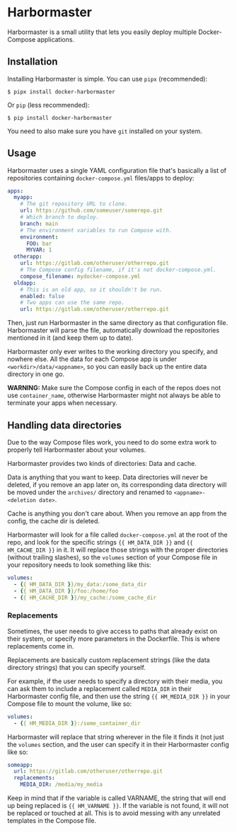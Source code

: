 Harbormaster
============

Harbormaster is a small utility that lets you easily deploy multiple
Docker-Compose applications.


Installation
------------

Installing Harbormaster is simple. You can use `pipx` (recommended):

```
$ pipx install docker-harbormaster
```

Or `pip` (less recommended):

```
$ pip install docker-harbormaster
```

You need to also make sure you have `git` installed on your system.


Usage
-----

Harbormaster uses a single YAML configuration file that's basically a list of
repositories containing `docker-compose.yml` files/apps to deploy:

```yaml
apps:
  myapp:
    # The git repository URL to clone.
    url: https://github.com/someuser/somerepo.git
    # Which branch to deploy.
    branch: main
    # The environment variables to run Compose with.
    environment:
      FOO: bar
      MYVAR: 1
  otherapp:
    url: https://gitlab.com/otheruser/otherrepo.git
    # The Compose config filename, if it's not docker-compose.yml.
    compose_filename: mydocker-compose.yml
  oldapp:
    # This is an old app, so it shouldn't be run.
    enabled: false
    # Two apps can use the same repo.
    url: https://gitlab.com/otheruser/otherrepo.git
```

Then, just run Harbormaster in the same directory as that configuration file.
Harbormaster will parse the file, automatically download the repositories
mentioned in it (and keep them up to date).

Harbormaster only ever writes to the working directory you specify, and nowhere
else. All the data for each Compose app is under `<workdir>/data/<appname>`, so
you can easily back up the entire data directory in one go.

**WARNING:** Make sure the Compose config in each of the repos does not use
`container_name`, otherwise Harbormaster might not always be able to terminate
your apps when necessary.


Handling data directories
-------------------------

Due to the way Compose files work, you need to do some extra work to properly
tell Harbormaster about your volumes.

Harbormaster provides two kinds of directories: Data and cache.

Data is anything that you want to keep. Data directories will never be deleted,
if you remove an app later on, its corresponding data directory will be moved
under the `archives/` directory and renamed to `<appname>-<deletion date>`.

Cache is anything you don't care about. When you remove an app from the config,
the cache dir is deleted.

Harbormaster will look for a file called `docker-compose.yml` at the root of the
repo, and look for the specific strings `{{ HM_DATA_DIR }}` and
`{{ HM_CACHE_DIR }}` in it. It will replace those strings with the proper
directories (without trailing slashes), so the `volumes` section of your
Compose file in your repository needs to look something like this:

```yaml
volumes:
  - {{ HM_DATA_DIR }}/my_data:/some_data_dir
  - {{ HM_DATA_DIR }}/foo:/home/foo
  - {{ HM_CACHE_DIR }}/my_cache:/some_cache_dir
```


### Replacements


Sometimes, the user needs to give access to paths that already exist on their
system, or specify more parameters in the Dockerfile. This is where replacements
come in.

Replacements are basically custom replacement strings (like the data directory
strings) that you can specify yourself.

For example, if the user needs to specify a directory with their media, you can
ask them to include a replacement called `MEDIA_DIR` in their Harbormaster
config file, and then use the string `{{ HM_MEDIA_DIR }}` in your Compose file
to mount the volume, like so:

```yaml
volumes:
  - {{ HM_MEDIA_DIR }}:/some_container_dir
```

Harbormaster will replace that string wherever in the file it finds it (not
just the `volumes` section, and the user can specify it in their Harbormaster
config like so:


```yaml
someapp:
  url: https://gitlab.com/otheruser/otherrepo.git
  replacements:
    MEDIA_DIR: /media/my_media
```

Keep in mind that if the variable is called VARNAME, the string that will end
up being replaced is `{{ HM_VARNAME }}`. If the variable is not found, it will
not be replaced or touched at all. This is to avoid messing with any unrelated
templates in the Compose file.
